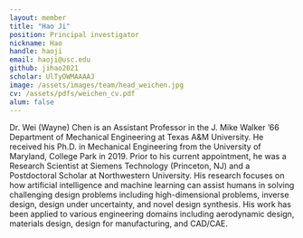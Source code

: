 ```yaml
---
layout: member
title: "Hao Ji"
position: Principal investigator
nickname: Hao
handle: haoji
email: haoji@usc.edu
github: jihao2021
scholar: UlTyOWMAAAAJ
image: /assets/images/team/head_weichen.jpg
cv: /assets/pdfs/weichen_cv.pdf
alum: false
---
```

Dr. Wei (Wayne) Chen is an Assistant Professor in the J. Mike Walker ’66 Department of Mechanical Engineering at Texas A&M University. He received his Ph.D. in Mechanical Engineering from the University of Maryland, College Park in 2019. Prior to his current appointment, he was a Research Scientist at Siemens Technology (Princeton, NJ) and a Postdoctoral Scholar at Northwestern University. His research focuses on how artificial intelligence and machine learning can assist humans in solving challenging design problems including high-dimensional problems, inverse design, design under uncertainty, and novel design synthesis. His work has been applied to various engineering domains including aerodynamic design, materials design, design for manufacturing, and CAD/CAE.
